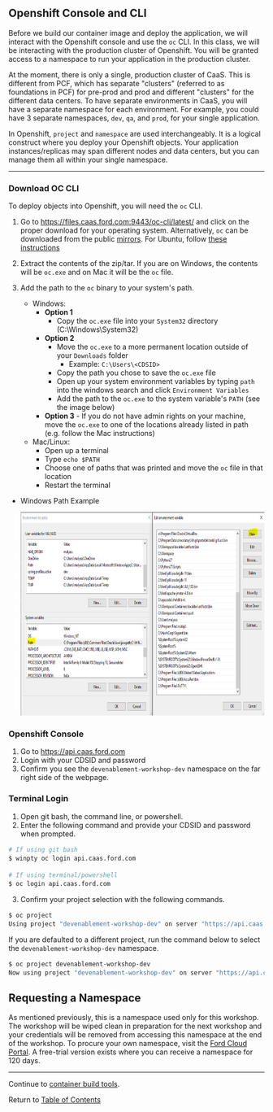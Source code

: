 ## Openshift Console and CLI

Before we build our container image and deploy the application, we will interact with the Openshift console and use the `oc` CLI. In this class, we will be interacting with the production cluster of Openshift. You will be granted access to a namespace to run your application in the production cluster.

At the moment, there is only a single, production cluster of CaaS. This is different from PCF, which has separate "clusters" (referred to as foundations in PCF) for pre-prod and prod and different "clusters" for the different data centers. To have separate environments in CaaS, you will have a separate namespace for each environment. For example, you could have 3 separate namespaces, `dev`, `qa`, and `prod`, for your single application.

In Openshift, `project` and `namespace` are used interchangeably. It is a logical construct where you deploy your Openshift objects. Your application instances/replicas may span different nodes and data centers, but you can manage them all within your single namespace.

---

### Download OC CLI

To deploy objects into Openshift, you will need the `oc` CLI.

1. Go to https://files.caas.ford.com:9443/oc-cli/latest/ and click on the proper download for your operating system. Alternatively, `oc` can be downloaded from the public [mirrors](https://mirror.openshift.com/pub/openshift-v3/clients/).
   For Ubuntu, follow [these instructions](./ubuntu-install.md)

1. Extract the contents of the zip/tar. If you are on Windows, the contents will be `oc.exe` and on Mac it will be the `oc` file.

1. Add the path to the `oc` binary to your system's path.
   - Windows:
     - **Option 1**
       - Copy the `oc.exe` file into your `System32` directory (C:\Windows\System32)
     - **Option 2**
       - Move the `oc.exe` to a more permanent location outside of your `Downloads` folder
         - Example: `C:\Users\<CDSID>`
       - Copy the path you chose to save the `oc.exe` file
       - Open up your system environment variables by typing `path` into the windows search and click `Environment Variables`
       - Add the path to the `oc.exe` to the system variable's `PATH` (see the image below)
     - **Option 3** - If you do not have admin rights on your machine, move the `oc.exe` to one of the locations already listed in path (e.g. follow the Mac instructions)
   - Mac/Linux:
     - Open up a terminal
     - Type `echo $PATH`
     - Choose one of paths that was printed and move the `oc` file in that location
     - Restart the terminal

- Windows Path Example
  <p align="center">
      <img src="../images/oc_cli.PNG" width="825" height="400">
  </p>

### Openshift Console

1. Go to https://api.caas.ford.com
2. Login with your CDSID and password
3. Confirm you see the `devenablement-workshop-dev` namespace on the far right side of the webpage.

### Terminal Login

1. Open git bash, the command line, or powershell.
2. Enter the following command and provide your CDSID and password when prompted.

```bash
# If using git bash
$ winpty oc login api.caas.ford.com

# If using terminal/powershell
$ oc login api.caas.ford.com
```

3. Confirm your project selection with the following commands.

```bash
$ oc project
Using project "devenablement-workshop-dev" on server "https://api.caas.ford.com:443".
```

If you are defaulted to a different project, run the command below to select the `devenablement-workshop-dev` namespace.

```bash
$ oc project devenablement-workshop-dev
Now using project "devenablement-workshop-dev" on server "https://api.caas.ford.com:443".
```

## Requesting a Namespace

As mentioned previously, this is a namespace used only for this workshop. The workshop will be wiped clean in preparation for the next workshop and your credentials will be removed from accessing this namespace at the end of the workshop. To procure your own namespace, visit the [Ford Cloud Portal](https://www.cloudportal.ford.com/openshift). A free-trial version exists where you can receive a namespace for 120 days.

---

Continue to [container build tools](./6-buildtools.md).

Return to [Table of Contents](../README.md#agenda)
